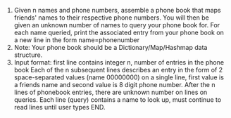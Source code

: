 1. Given n names and phone numbers, assemble a phone book that maps friends' names to their respective phone numbers. You will then be given an unknown number of names to query your phone book for. For each name queried, print the associated entry from your phone book on a new line in the form name=phonenumber
2. Note: Your phone book should be a Dictionary/Map/Hashmap data structure.
3. Input format: first line contains integer n, number of entries in the phone book
Each of the n subsequent lines describes an entry in the form of 2 space-separated values (name 00000000) on a single line, first value is a friends name and second value is 8 digit phone number.
After the n lines of phonebook entries, there are unknown number on lines on queries. Each line (query) contains a name to look up, must continue to read lines until user types END.
